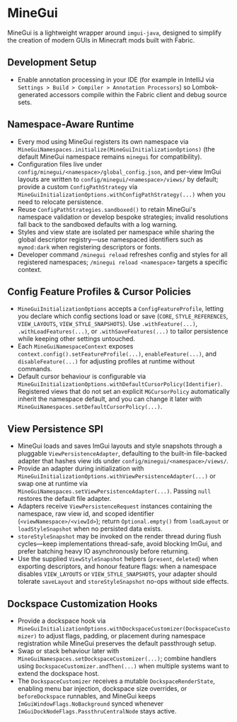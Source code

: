 # MineGui
MineGui is a lightweight wrapper around `imgui-java`, designed to simplify the creation of modern GUIs in Minecraft mods built with Fabric.

## Development Setup
- Enable annotation processing in your IDE (for example in IntelliJ via `Settings > Build > Compiler > Annotation Processors`) so Lombok-generated accessors compile within the Fabric client and debug source sets.

## Namespace-Aware Runtime
- Every mod using MineGui registers its own namespace via `MineGuiNamespaces.initialize(MineGuiInitializationOptions)` (the default MineGui namespace remains `minegui` for compatibility).
- Configuration files live under `config/minegui/<namespace>/global_config.json`, and per-view ImGui layouts are written to `config/minegui/<namespace>/views/` by default; provide a custom `ConfigPathStrategy` via `MineGuiInitializationOptions.withConfigPathStrategy(...)` when you need to relocate persistence.
- Reuse `ConfigPathStrategies.sandboxed()` to retain MineGui's namespace validation or develop bespoke strategies; invalid resolutions fall back to the sandboxed defaults with a log warning.
- Styles and view state are isolated per namespace while sharing the global descriptor registry—use namespaced identifiers such as `mymod:dark` when registering descriptors or fonts.
- Developer command `/minegui reload` refreshes config and styles for all registered namespaces; `/minegui reload <namespace>` targets a specific context.

## Config Feature Profiles & Cursor Policies
- `MineGuiInitializationOptions` accepts a `ConfigFeatureProfile`, letting you declare which config sections load or save (`CORE`, `STYLE_REFERENCES`, `VIEW_LAYOUTS`, `VIEW_STYLE_SNAPSHOTS`). Use `.withFeature(...)`, `.withLoadFeatures(...)`, or `.withSaveFeatures(...)` to tailor persistence while keeping other settings untouched.
- Each `MineGuiNamespaceContext` exposes `context.config().setFeatureProfile(...)`, `enableFeature(...)`, and `disableFeature(...)` for adjusting profiles at runtime without commands.
- Default cursor behaviour is configurable via `MineGuiInitializationOptions.withDefaultCursorPolicy(Identifier)`. Registered views that do not set an explicit `MGCursorPolicy` automatically inherit the namespace default, and you can change it later with `MineGuiNamespaces.setDefaultCursorPolicy(...)`.

## View Persistence SPI
- MineGui loads and saves ImGui layouts and style snapshots through a pluggable `ViewPersistenceAdapter`, defaulting to the built-in file-backed adapter that hashes view ids under `config/minegui/<namespace>/views/`.
- Provide an adapter during initialization with `MineGuiInitializationOptions.withViewPersistenceAdapter(...)` or swap one at runtime via `MineGuiNamespaces.setViewPersistenceAdapter(...)`. Passing `null` restores the default file adapter.
- Adapters receive `ViewPersistenceRequest` instances containing the namespace, raw view id, and scoped identifier (`<viewNamespace>/<viewId>`); return `Optional.empty()` from `loadLayout` or `loadStyleSnapshot` when no persisted data exists.
- `storeStyleSnapshot` may be invoked on the render thread during flush cycles—keep implementations thread-safe, avoid blocking ImGui, and prefer batching heavy IO asynchronously before returning.
- Use the supplied `ViewStyleSnapshot` helpers (`present`, `deleted`) when exporting descriptors, and honour feature flags: when a namespace disables `VIEW_LAYOUTS` or `VIEW_STYLE_SNAPSHOTS`, your adapter should tolerate `saveLayout` and `storeStyleSnapshot` no-ops without side effects.

## Dockspace Customization Hooks
- Provide a dockspace hook via `MineGuiInitializationOptions.withDockspaceCustomizer(DockspaceCustomizer)` to adjust flags, padding, or placement during namespace registration while MineGui preserves the default passthrough setup.
- Swap or stack behaviour later with `MineGuiNamespaces.setDockspaceCustomizer(...)`; combine handlers using `DockspaceCustomizer.andThen(...)` when multiple systems want to extend the dockspace host.
- The `DockspaceCustomizer` receives a mutable `DockspaceRenderState`, enabling menu bar injection, dockspace size overrides, or `beforeDockspace` runnables, and MineGui keeps `ImGuiWindowFlags.NoBackground` synced whenever `ImGuiDockNodeFlags.PassthruCentralNode` stays active.
